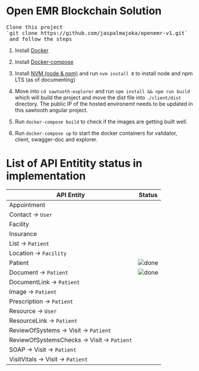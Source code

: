 # Open EMR Blockchain Solution
<pre>
Clone this project
`git clone https://github.com/jaspalmajoka/openemr-v1.git`
 and follow the steps
</pre>

1. Install [Docker](https://docs.docker.com/install/linux/docker-ce/ubuntu/#install-using-the-repository)

2. Install [Docker-compose](https://docs.docker.com/compose/install/#install-compose)

3. Install [NVM (node & npm)](https://github.com/creationix/nvm#installation) and run `nvm install 8` to install node and npm LTS (as of documenting)

4. Move into `cd sawtooth-explorer` and run `npm install && npm run build` which will build the project and move the dist file into `./client/dist` directory. The public IP of the hosted environemt needs to be updated in this sawtooth angular project.

5. Run `docker-compose build` to check if the images are getting built well.

6. Run `docker-compose up` to start the docker containers for validator, client, swagger-doc and explorer.

# List of API Entitity status in implementation

API Entity  | Status 
--- | --- |
Appointment |  
Contact -> `User` |
Facility |
Insurance |
List -> `Patient` |
Location -> `Facility` |
Patient | ![done](https://www.iconfinder.com/icons/299110/download/png/20 "Completed") 
Document -> `Patient` | ![done](https://www.iconfinder.com/icons/299110/download/png/20 "Completed") 
DocumentLink -> `Patient` |
Image -> `Patient` |
Prescription -> `Patient` |
Resource -> `User` |
ResourceLink -> `Patient` |
ReviewOfSystems -> Visit -> `Patient` |
ReviewOfSystemsChecks -> Visit -> `Patient` |
SOAP -> Visit -> `Patient` |
VisitVitals -> Visit -> `Patient` |
 